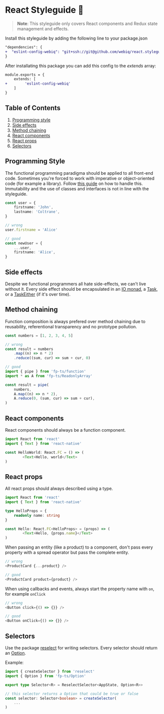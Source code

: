 # React Styleguide 💅
> **Note**: This styleguide only covers React components and Redux state management and effects.

Install this styleguide by adding the following line to your package.json
```diff
"dependencies": {
+  "eslint-config-webiq": "git+ssh://git@github.com/webiq/react.styleguide.git",
}
```
After installating this package you can add this config to the *extends* array:
```diff
module.exports = {
    extends: [
+        'eslint-config-webiq'
    ]
}
```

## Table of Contents
  1. [Programming style](#programming-style)
  2. [Side effects](#side-effects)
  3. [Method chaining](#method-chaining)
  4. [React components](#react-components)
  5. [React props](#react-props)
  6. [Selectors](#selectors)

## Programming Style
The functional programming paradigma should be applied to all front-end code.
Sometimes you're forced to work with imperative or object-oriented code (for example a library). Follow [this guide](https://dev.to/gcanti/interoperability-with-non-functional-code-using-fp-ts-432e) on how to handle this.
Immutability and the use of classes and interfaces is not in line with the styleguide.

```typescript
const user = {
    firstname: 'John',
    lastname: 'Coltrane',
}

// wrong
user.firstname = 'Alice'

// good
const newUser = {
    ...user,
    firstname: 'Alice',
}
```

## Side effects
Despite we functional programmers all hate side-effects, we can't live without it.
Every side effect should be encapsulated in an [IO monad](https://gcanti.github.io/fp-ts/modules/IO.ts.html), a [Task](https://gcanti.github.io/fp-ts/modules/Task.ts.html), or a [TaskEither](https://gcanti.github.io/fp-ts/modules/TaskEither.ts.html) (if it's over time).

## Method chaining
Function composition is always prefered over method chaining due to reusability, referentional transparency and no prototype pollution.

```typescript
const numbers = [1, 2, 3, 4, 5]

// wrong
const result = numbers
    .map((n) => n * 2)
    .reduce((sum, cur) => sum + cur, 0)

// good
import { pipe } from 'fp-ts/function'
import * as A from 'fp-ts/ReadonlyArray'

const result = pipe(
    numbers,
    A.map((n) => n * 2),
    A.reduce(0, (sum, cur) => sum + cur),
)
```

## React components
React components should always be a function component.

```typescript
import React from 'react'
import { Text } from 'react-native'

const HelloWorld: React.FC = () => (
        <Text>Hello, world</Text>
)
```

## React props
All react props should always described using a type.
```typescript
import React from 'react'
import { Text } from 'react-native'

type HelloProps = {
    readonly name: string
}

const Hello: React.FC<HelloProps> = (props) => (
        <Text>Hello, {props.name}</Text>
)
```

When passing an entity (like a product) to a component, don't pass every property with a spread operator but pass the complete entity.
```typescript
// wrong
<ProductCard {...product} />

// good
<ProductCard product={product} />
```

When using callbacks and events, always start the property name with `on`, for example `onClick`
```typescript
// wrong
<Button click={() => {}} />

// good
<Button onClick={() => {}} />
```

## Selectors
Use the package [reselect](https://github.com/reduxjs/reselect) for writing selectors.
Every selector should return an [Option](https://gcanti.github.io/fp-ts/modules/Option.ts.html).

Example:
```typescript
import { createSelector } from 'reselect'
import { Option } from 'fp-ts/Option'

export type Selector<R> = ReselectSelector<AppState, Option<R>>

// this selector returns a Option that could be true or false
const selector: Selector<boolean> = createSelector(
	...
)
```
